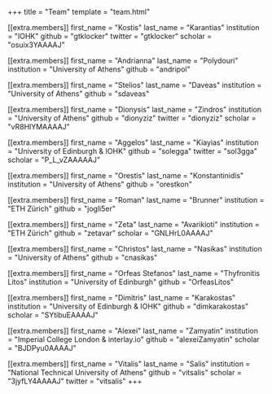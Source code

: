 +++
title = "Team"
template = "team.html"

[[extra.members]]
first_name = "Kostis"
last_name = "Karantias"
institution = "IOHK"
github = "gtklocker"
twitter = "gtklocker"
scholar = "osuix3YAAAAJ"

[[extra.members]]
first_name = "Andrianna"
last_name = "Polydouri"
institution = "University of Athens"
github = "andripol"

[[extra.members]]
first_name = "Stelios"
last_name = "Daveas"
institution = "University of Athens"
github = "sdaveas"

[[extra.members]]
first_name = "Dionysis"
last_name = "Zindros"
institution = "University of Athens"
github = "dionyziz"
twitter = "dionyziz"
scholar = "vR8HlYMAAAAJ"

[[extra.members]]
first_name = "Aggelos"
last_name = "Kiayias"
institution = "University of Edinburgh & IOHK"
github = "solegga"
twitter = "sol3gga"
scholar = "P_L_vZAAAAAJ"

[[extra.members]]
first_name = "Orestis"
last_name = "Konstantinidis"
institution = "University of Athens"
github = "orestkon"

[[extra.members]]
first_name = "Roman"
last_name = "Brunner"
institution = "ETH Zürich"
github = "jogli5er"

[[extra.members]]
first_name = "Zeta"
last_name = "Avarikioti"
institution = "ETH Zürich"
github = "zetavar"
scholar = "GNLHrL0AAAAJ"

[[extra.members]]
first_name = "Christos"
last_name = "Nasikas"
institution = "University of Athens"
github = "cnasikas"

[[extra.members]]
first_name = "Orfeas Stefanos"
last_name = "Thyfronitis Litos"
institution = "University of Edinburgh"
github = "OrfeasLitos"

[[extra.members]]
first_name = "Dimitris"
last_name = "Karakostas"
institution = "University of Edinburgh & IOHK"
github = "dimkarakostas"
scholar = "SYtibuEAAAAJ"

[[extra.members]]
first_name = "Alexei"
last_name = "Zamyatin"
institution = "Imperial College London & interlay.io"
github = "alexeiZamyatin"
scholar = "BJDPyu0AAAAJ"

[[extra.members]]
first_name = "Vitalis"
last_name = "Salis"
institution = "National Technical University of Athens"
github = "vitsalis"
scholar = "3jyfLY4AAAAJ"
twitter = "vitsalis"
+++
